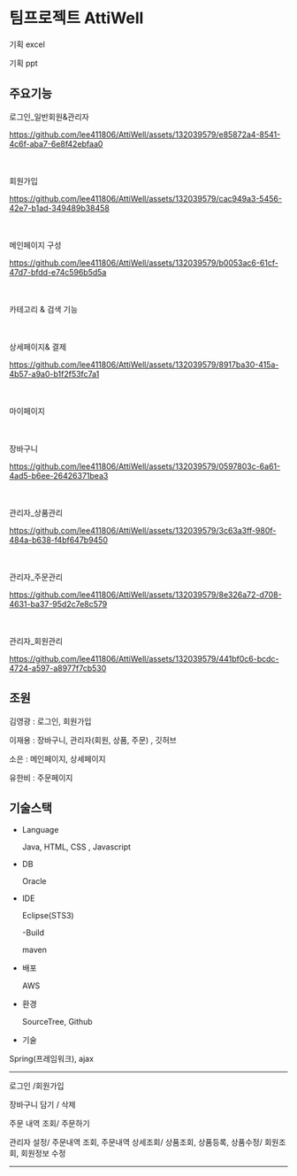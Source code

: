 # 팀프로젝트 AttiWell


기획 excel


기획 ppt








  
## 주요기능


로그인_일반회원&관리자

https://github.com/lee411806/AttiWell/assets/132039579/e85872a4-8541-4c6f-aba7-6e8f42ebfaa0


 <br><br>회원가입

https://github.com/lee411806/AttiWell/assets/132039579/cac949a3-5456-42e7-b1ad-349489b38458


 <br><br>메인페이지 구성

https://github.com/lee411806/AttiWell/assets/132039579/b0053ac6-61cf-47d7-bfdd-e74c596b5d5a


 <br><br>카테고리 & 검색 기능


 <br><br>상세페이지& 결제

https://github.com/lee411806/AttiWell/assets/132039579/8917ba30-415a-4b57-a9a0-b1f2f53fc7a1


 <br><br>마이페이지


 <br><br>장바구니

https://github.com/lee411806/AttiWell/assets/132039579/0597803c-6a61-4ad5-b6ee-26426371bea3


 <br><br>관리자_상품관리

https://github.com/lee411806/AttiWell/assets/132039579/3c63a3ff-980f-484a-b638-f4bf647b9450


 <br><br>관리자_주문관리

https://github.com/lee411806/AttiWell/assets/132039579/8e326a72-d708-4631-ba37-95d2c7e8c579


 <br><br>관리자_회원관리

https://github.com/lee411806/AttiWell/assets/132039579/441bf0c6-bcdc-4724-a597-a8977f7cb530















## 조원
김영광 : 로그인, 회원가입

이재용 : 장바구니, 관리자(회원, 상품, 주문) , 깃허브

  소은 : 메인페이지, 상세페이지
  
유한비 : 주문페이지


 ## 기술스택

 
- Language


   Java, HTML, CSS , Javascript

  
- DB


  Oracle



- IDE


  Eclipse(STS3)


  -Build


  maven


- 배포


  AWS


 - 환경


     SourceTree, Github


- 기술

  
 Spring(프레임워크), ajax




<hr>
 로그인 /회원가입


 장바구니 담기 / 삭제


 주문 내역 조회/ 주문하기


관리자 설정/  주문내역 조회, 주문내역 상세조회/ 상품조회, 상품등록, 상품수정/  회원조회, 회원정보 수정

<hr>
  
